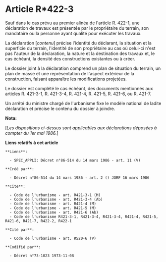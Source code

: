 # Article R*422-3

Sauf dans le cas prévu au premier alinéa de l'article R. 422-1, une déclaration de travaux est présentée par le propriétaire
du terrain, son mandataire ou la personne ayant qualité pour exécuter les travaux.

La déclaration [*contenu*]  précise l'identité du déclarant, la situation et la superficie du terrain, l'identité de son
propriétaire au cas où celui-ci n'est pas l'auteur de la déclaration, la nature et la destination des travaux et, le cas
échéant, la densité des constructions existantes ou à créer.

Le dossier joint à la déclaration comprend un plan de situation du terrain, un plan de masse et une représentation de
l'aspect extérieur de la construction, faisant apparaître les modifications projetées.

Le dossier est complété le cas échéant, des documents mentionnés aux articles R. 421-3-1, R. 421-3-4, R. 421-4, R. 421-5, R.
421-6, ou R. 421-7.

Un arrêté du ministre chargé de l'urbanisme fixe le modèle national de ladite déclaration et précise le contenu du dossier à
joindre.

**Nota:**

[*Les dispositions ci-dessus sont applicables aux déclarations déposées à compter du 1er mai 1986.*]

**Liens relatifs à cet article**

	**Liens**:

	  - SPEC_APPLI: Décret n°86-514 du 14 mars 1986 - art. 11 (V)

	**Créé par**:

	  - Décret n°86-514 du 14 mars 1986 - art. 2 () JORF 16 mars 1986

	**Cite**:

	  - Code de l'urbanisme - art. R421-3-1 (M)
	  - Code de l'urbanisme - art. R421-3-4 (Ab)
	  - Code de l'urbanisme - art. R421-4 (M)
	  - Code de l'urbanisme - art. R421-5 (M)
	  - Code de l'urbanisme - art. R421-6 (Ab)
	  - Code de l'urbanisme R421-3-1, R421-3-4, R421-3-4, R421-4, R421-5, R421-6, R421-7, R422-2, R422-1

	**Cité par**:

	  - Code de l'urbanisme - art. R520-6 (V)

	**Codifié par**:

	  - Décret n°73-1023 1973-11-08
